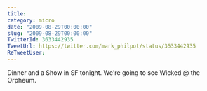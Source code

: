 ```yaml
---
title: 
category: micro
date: "2009-08-29T00:00:00"
slug: "2009-08-29T00:00:00"
TwitterId: 3633442935
TweetUrl: https://twitter.com/mark_philpot/status/3633442935
ReTweetUser: 
---
```


Dinner and a Show in SF tonight. We're going to see Wicked @ the Orpheum.